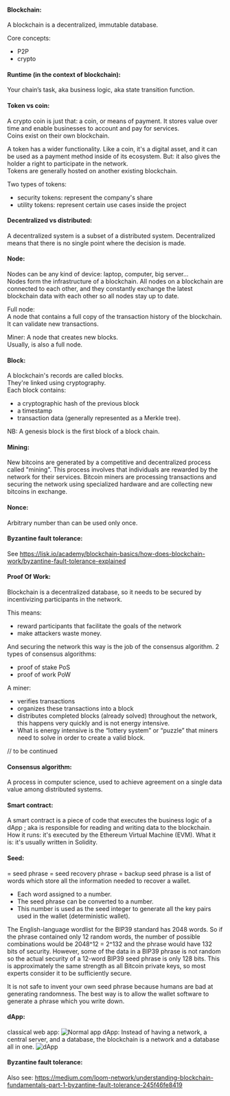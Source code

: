 #### Blockchain:

A blockchain is a decentralized, immutable database.

Core concepts:

- P2P
- crypto

#### Runtime (in the context of blockchain):

Your chain’s task, aka business logic, aka state transition function.

#### Token vs coin:

A crypto coin is just that: a coin, or means of payment. It stores value over time and enable businesses to account and pay for services.  
Coins exist on their own blockchain.

A token has a wider functionality. Like a coin, it's a digital asset, and it can be used as a payment method inside of its ecosystem. But: it also gives the holder a right to participate in the network.  
Tokens are generally hosted on another existing blockchain.

Two types of tokens:

- security tokens: represent the company's share
- utility tokens: represent certain use cases inside the project

#### Decentralized vs distributed:

A decentralized system is a subset of a distributed system. Decentralized means that there is no single point where the decision is made.

#### Node:

Nodes can be any kind of device: laptop, computer, big server...  
Nodes form the infrastructure of a blockchain. All nodes on a blockchain are connected to each other, and they constantly exchange the latest blockchain data with each other so all nodes stay up to date.

Full node:  
A node that contains a full copy of the transaction history of the blockchain.  
It can validate new transactions.

Miner:
A node that creates new blocks.  
Usually, is also a full node.

#### Block:

A blockchain's records are called blocks.  
They're linked using cryptography.  
Each block contains:

- a cryptographic hash of the previous block
- a timestamp
- transaction data (generally represented as a Merkle tree).

NB: A genesis block is the first block of a block chain.

#### Mining:

New bitcoins are generated by a competitive and decentralized process called "mining". This process involves that individuals are rewarded by the network for their services. Bitcoin miners are processing transactions and securing the network using specialized hardware and are collecting new bitcoins in exchange.

#### Nonce:

Arbitrary number than can be used only once.

#### Byzantine fault tolerance:

See https://lisk.io/academy/blockchain-basics/how-does-blockchain-work/byzantine-fault-tolerance-explained

#### Proof Of Work:

Blockchain is a decentralized database, so it needs to be secured by incentivizing participants in the network.

This means:

- reward participants that facilitate the goals of the network
- make attackers waste money.

And securing the network this way is the job of the consensus algorithm.
2 types of consensus algorithms:

- proof of stake PoS
- proof of work PoW

A miner:

- verifies transactions
- organizes these transactions into a block
- distributes completed blocks (already solved) throughout the network, this happens very quickly and is not energy intensive.
- What is energy intensive is the “lottery system” or “puzzle” that miners need to solve in order to create a valid block.

// to be continued

#### Consensus algorithm:

A process in computer science, used to achieve agreement on a single data value among distributed systems.

#### Smart contract:

A smart contract is a piece of code that executes the business logic of a dApp ; aka is responsible for reading and writing data to the blockchain.
How it runs: it's executed by the Ethereum Virtual Machine (EVM).
What it is: it's usually written in Solidity.

#### Seed:

= seed phrase = seed recovery phrase = backup seed phrase is a list of words which store all the information needed to recover a wallet.

- Each word assigned to a number.
- The seed phrase can be converted to a number.
- This number is used as the seed integer to generate all the key pairs used in the wallet (deterministic wallet).

The English-language wordlist for the BIP39 standard has 2048 words. So if the phrase contained only 12 random words, the number of possible combinations would be 2048^12 = 2^132 and the phrase would have 132 bits of security. However, some of the data in a BIP39 phrase is not random so the actual security of a 12-word BIP39 seed phrase is only 128 bits. This is approximately the same strength as all Bitcoin private keys, so most experts consider it to be sufficiently secure.

It is not safe to invent your own seed phrase because humans are bad at generating randomness. The best way is to allow the wallet software to generate a phrase which you write down.

#### dApp:
classical web app:
![](http://www.dappuniversity.com/web_application_diagram.png "Normal app") 
dApp: Instead of having a network, a central server, and a database, the blockchain is a network and a database all in one.
![](http://www.dappuniversity.com/dapp_diagram.png "dApp")  

#### Byzantine fault tolerance:
Also see:
https://medium.com/loom-network/understanding-blockchain-fundamentals-part-1-byzantine-fault-tolerance-245f46fe8419
